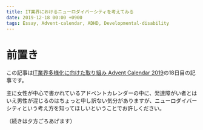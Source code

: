 ```yaml
---
title: IT業界におけるニューロダイバーシティを考えてみる
date: 2019-12-18 00:00 +0900
tags: Essay, Advent-calendar, ADHD, Developmental-disability
---
```


# 前置き

この記事は[IT業界多様化に向けた取り組み Advent Calendar 2019](https://adventar.org/calendars/4438)の18日目の記事です。

主に女性が中心で書かれているアドベントカレンダーの中に、発達障がい者とはいえ男性が混じるのはちょっと申し訳ない気分がありますが、ニューロダイバーシティという考え方を知ってほしいということでお許しください。

（続きは夕方ごろあげます）